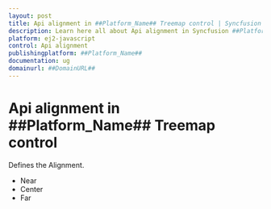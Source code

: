 ```yaml
---
layout: post
title: Api alignment in ##Platform_Name## Treemap control | Syncfusion
description: Learn here all about Api alignment in Syncfusion ##Platform_Name## Treemap control of Syncfusion Essential JS 2 and more.
platform: ej2-javascript
control: Api alignment 
publishingplatform: ##Platform_Name##
documentation: ug
domainurl: ##DomainURL##
---
```


# Api alignment in ##Platform_Name## Treemap control

Defines the Alignment.
* Near
* Center
* Far
